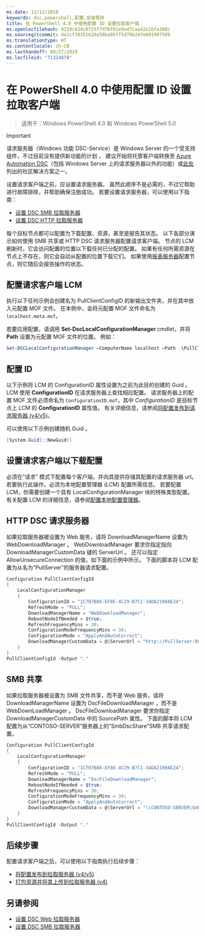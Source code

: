 ```yaml
---
ms.date: 12/12/2018
keywords: dsc,powershell,配置,安装程序
title: 在 PowerShell 4.0 中使用配置 ID 设置拉取客户端
ms.openlocfilehash: 9259c624c8725f7d76f61e9ad7caa42e1bfa308c
ms.sourcegitcommit: 4a2cf30351620a58ba95ff5d76b247e601907589
ms.translationtype: HT
ms.contentlocale: zh-CN
ms.lasthandoff: 09/27/2019
ms.locfileid: "71324878"
---
```

# <a name="set-up-a-pull-client-using-configuration-ids-in-powershell-40"></a>在 PowerShell 4.0 中使用配置 ID 设置拉取客户端

>适用于：Windows PowerShell 4.0 和 Windows PowerShell 5.0

> [!IMPORTANT]
> 请求服务器（Windows 功能 DSC-Service）是 Windows Server 的一个受支持组件，不过目前没有提供新功能的计划  。 建议开始将托管客户端转换至 [Azure Automation DSC](/azure/automation/automation-dsc-getting-started)（包括 Windows Server 上的请求服务器以外的功能）或[此处](pullserver.md#community-solutions-for-pull-service)列出的社区解决方案之一。

设置请求客户端之前，应设置请求服务器。 虽然此顺序不是必需的，不过它帮助进行故障排除，并帮助确保注册成功。 若要设置请求服务器，可以使用以下指南：

- [设置 DSC SMB 拉取服务器](pullServerSmb.md)
- [设置 DSC HTTP 拉取服务器](pullServer.md)

每个目标节点都可以配置为下载配置、资源，甚至是报告其状态。 以下各部分演示如何使用 SMB 共享或 HTTP DSC 请求服务器配置请求客户端。 节点的 LCM 刷新时，它会访问配置的位置以下载任何已分配的配置。 如果有任何所需资源在节点上不存在，则它会自动从配置的位置下载它们。 如果使用[报表服务器](reportServer.md)配置节点，则它随后会报告操作的状态。

## <a name="configure-the-pull-client-lcm"></a>配置请求客户端 LCM

执行以下任何示例会创建名为 PullClientConfigID  的新输出文件夹，并在其中放入元配置 MOF 文件。 在本例中，会将元配置 MOF 文件命名为 `localhost.meta.mof`。

若要应用配置，请调用 **Set-DscLocalConfigurationManager** cmdlet，并将 **Path** 设置为元配置 MOF 文件的位置。 例如：

```powershell
Set-DSCLocalConfigurationManager –ComputerName localhost –Path .\PullClientConfigId –Verbose.
```

## <a name="configuration-id"></a>配置 ID

以下示例将 LCM 的 ConfigurationID  属性设置为之前为此目的创建的 Guid  。 LCM 使用 **ConfigurationID** 在请求服务器上查找相应配置。 请求服务器上的配置 MOF 文件必须命名为 `ConfigurationID.mof`，其中 *ConfigurationID* 是目标节点上 LCM 的 **ConfigurationID** 属性值。 有关详细信息，请参阅[将配置发布到请求服务器 (v4/v5)](publishConfigs.md)。

可以使用以下示例创建随机 Guid  。

```powershell
[System.Guid]::NewGuid()
```

## <a name="set-up-a-pull-client-to-download-configurations"></a>设置请求客户端以下载配置

必须在“请求”  模式下配置每个客户端，并向其提供存储其配置的请求服务器 url。 若要执行此操作，必须为本地配置管理器 (LCM) 配置所需信息。 若要配置 LCM，你需要创建一个具有 LocalConfigurationManager  块的特殊类型配置。 有关配置 LCM 的详细信息，请参阅[配置本地配置管理器](../managing-nodes/metaConfig4.md)。

## <a name="http-dsc-pull-server"></a>HTTP DSC 请求服务器

如果拉取服务器被设置为 Web 服务，请将 DownloadManagerName  设置为 WebDownloadManager  。  WebDownloadManager 要求你指定指向 DownloadManagerCustomData  键的 ServerUrl  。 还可以指定 AllowUnsecureConnection  的值，如下面的示例中所示。 下面的脚本将 LCM 配置为从名为“PullServer”的服务器请求配置。

```powershell
Configuration PullClientConfigId
{
    LocalConfigurationManager
    {
        ConfigurationID = "1C707B86-EF8E-4C29-B7C1-34DA2190AE24";
        RefreshMode = "PULL";
        DownloadManagerName = "WebDownloadManager";
        RebootNodeIfNeeded = $true;
        RefreshFrequencyMins = 30;
        ConfigurationModeFrequencyMins = 30;
        ConfigurationMode = "ApplyAndAutoCorrect";
        DownloadManagerCustomData = @{ServerUrl = "http://PullServer:8080/PSDSCPullServer/PSDSCPullServer.svc"; AllowUnsecureConnection = "TRUE"}
    }
}
PullClientConfigId -Output "."
```

## <a name="smb-share"></a>SMB 共享

如果拉取服务器被设置为 SMB 文件共享，而不是 Web 服务，请将 DownloadManagerName  设置为 DscFileDownloadManager  ，而不是 WebDownLoadManager  。  DscFileDownloadManager 要求你指定 DownloadManagerCustomData  中的 SourcePath  属性。 下面的脚本将 LCM 配置为从“CONTOSO-SERVER”服务器上的“SmbDscShare”SMB 共享请求配置。

```powershell
Configuration PullClientConfigId
{
    LocalConfigurationManager
    {
        ConfigurationID = "1C707B86-EF8E-4C29-B7C1-34DA2190AE24";
        RefreshMode = "PULL";
        DownloadManagerName = "DscFileDownloadManager";
        RebootNodeIfNeeded = $true;
        RefreshFrequencyMins = 30;
        ConfigurationModeFrequencyMins = 30;
        ConfigurationMode = "ApplyAndAutoCorrect";
        DownloadManagerCustomData = @{ServerUrl = "\\CONTOSO-SERVER\SmbDscShare"}
    }
}
PullClientConfigId -Output "."
```

## <a name="next-steps"></a>后续步骤

配置请求客户端之后，可以使用以下指南执行后续步骤：

- [将配置发布到拉取服务器 (v4/v5)](publishConfigs.md)
- [打包资源并将其上传到拉取服务器 (v4)](package-upload-resources.md)

## <a name="see-also"></a>另请参阅

- [设置 DSC Web 拉取服务器](pullServer.md)
- [设置 DSC SMB 拉取服务器](pullServerSMB.md)
